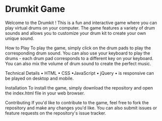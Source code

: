 # Drumkit Game

Welcome to the Drumkit ! 
This is a fun and interactive game where you can play virtual drums on your computer. 
The game features a variety of drum sounds and allows you to customize your drum kit to create your own unique sound.

How to Play
To play the game, simply click on the drum pads to play the corresponding drum sound. You can also use your keyboard to play the drums - each drum pad corresponds to a different key on your keyboard. 
You can also mix the volume of drum sound to create the perfect music.

Technical Details
• HTML
• CSS
•JavaScript
• jQuery
• is responsive can be played on desktop and mobile.

Installation
To install the game, simply download the repository and open the index.html file in your web browser.

Contributing
If you'd like to contribute to the game, feel free to fork the repository and make any changes you'd like. You can also submit issues or feature requests on the repository's issue tracker.

